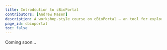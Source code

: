 ```yaml
---
title: Introdcution to cBioPortal
contributors: [Andrew Mason]
description: A workshop-style course on cBioPortal – an tool for exploring large-scale cancer genomic datasets
page_id: cbioportal
toc: false
---
```


Coming soon...

